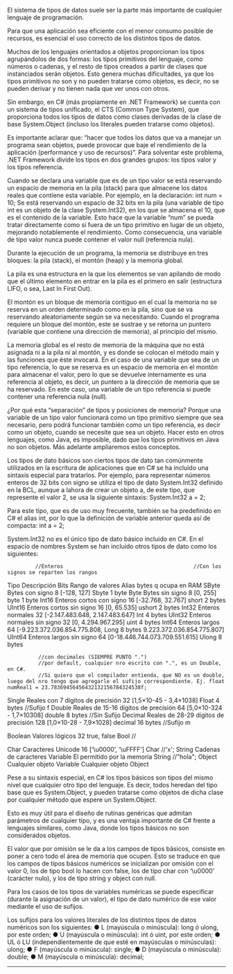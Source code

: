 El sistema de tipos de datos suele ser la parte más importante de cualquier lenguaje de programación.
 
Para que una aplicación sea eficiente con el menor consumo posible de recursos, es esencial el uso correcto de los distintos tipos de datos. 

Muchos de los lenguajes orientados a objetos proporcionan los tipos agrupándolos de dos formas: los tipos primitivos del lenguaje, como números o cadenas, y el resto de tipos creados a partir de clases que instanciados serán objetos. 
Esto genera muchas dificultades, ya que los tipos primitivos no son y no pueden tratarse como objetos, es decir, no se pueden derivar y no tienen nada que ver unos con otros. 

Sin embargo, en C# (más propiamente en .NET Framework) se cuenta con un sistema de tipos unificado, el CTS (Common Type System), que proporciona todos los tipos de datos como clases derivadas de la clase de base System.Object (incluso los literales pueden tratarse como objetos).

Es importante aclarar que: “hacer que todos los datos que va a manejar un programa sean objetos, puede provocar que baje el rendimiento de la aplicación (performance y uso de recursos)”. Para solventar este problema, .NET Framework divide los tipos en dos grandes grupos: los tipos valor y los tipos referencia.

Cuando se declara una variable que es de un tipo valor se está reservando un espacio de memoria en la pila (stack) para que almacene los datos reales que contiene esta variable. Por ejemplo, en la declaración: int num = 10;
Se está reservando un espacio de 32 bits en la pila (una variable de tipo int es un objeto de la clase System.Int32), en los que se almacena el 10, que es el contenido de la variable.
Esto hace que la variable “num” se pueda tratar directamente como si fuera de un tipo primitivo en lugar de un objeto, mejorando notablemente el rendimiento. Como consecuencia, una variable de tipo valor nunca puede contener el valor null (referencia nula).

Durante la ejecución de un programa, la memoria se distribuye en tres bloques: la pila (stack), el montón (heap) y la memoria global.

La pila es una estructura en la que los elementos se van apilando de modo que el último elemento en entrar en la pila es el primero en salir (estructura LIFO, o sea, Last In First Out).

El montón es un bloque de memoria contiguo en el cual la memoria no se reserva en un orden determinado como en la pila, sino que se va reservando aleatoriamente según se va necesitando. Cuando el programa requiere un bloque del montón, este se sustrae y se retorna un puntero (variable que contiene una dirección de memoria), al principio del mismo.

La memoria global es el resto de memoria de la máquina que no está asignada ni a la pila ni al montón, y es donde se colocan el método main y las funciones que éste invocará. En el caso de una variable que sea de un tipo referencia, lo que se reserva es un espacio de memoria en el montón para almacenar el valor, pero lo que se devuelve internamente es una referencia al objeto, es decir, un puntero a la dirección de memoria que se ha reservado. En este caso, una variable de un tipo referencia si
puede contener una referencia nula (null).

¿Por qué esta “separación” de tipos y posiciones de memoria?
Porque una variable de un tipo valor funcionará como un tipo primitivo siempre que sea necesario, pero podrá funcionar también
como un tipo referencia, es decir como un objeto, cuando se necesite que sea un objeto. Hacer esto en otros lenguajes, como Java, es imposible, dado que los tipos primitivos en Java no son objetos. Más adelante ampliaremos estos conceptos.

Los tipos de dato básicos son ciertos tipos de dato tan comúnmente utilizados en la escritura de aplicaciones que en C# se ha incluido una sintaxis especial para tratarlos. Por ejemplo, para representar números enteros de 32 bits con signo se utiliza el tipo de dato System.Int32 definido en la BCL, aunque a lahora de crear un objeto a, de este tipo, que represente el valor 2, se usa la siguiente sintaxis: System.Int32 a = 2;

Para este tipo, que es de uso muy frecuente, también se ha predefinido en C# el alias int, por lo que la definición de variable anterior queda así de compacta: int a = 2;

System.Int32 no es el único tipo de dato básico incluido en C#. En el espacio de nombres System se han incluido otros tipos de dato como los siguientes:

             //Enteros                                          //Con los signos se reparten los rangos
Tipo         Descripción                            Bits        Rango de valores                 Alias     bytes q ocupa en RAM
SByte        Bytes con signo                        8           [-128, 127]                      Sbyte     1 byte
Byte         Bytes sin signo                        8           [0, 255]                         byte      1 byte
Int16        Enteros cortos con signo               16          [-32.768, 32.767]                short     2 bytes
UInt16       Enteros cortos sin signo               16          [0, 65.535]                      ushort    2 bytes
Int32        Enteros normales                       32          [-2.147.483.648, 2.147.483.647]  Int       4 bytes
UInt32       Enteros normales sin signo             32          [0, 4.294.967.295]               uint      4 bytes
Int64        Enteros largos                         64          [-9.223.372.036.854.775.808,     Long      8 bytes
                                                                9.223.372.036.854.775.807]       
UInt64       Enteros largos sin signo               64          [0-18.446.744.073.709.551.615]   Ulong     8 bytes

              //con decimales (SIEMPRE PUNTO ".")
              //por default, cualquier nro escrito con ".", es un Double, en C#.
              //Si quiero que el compilador entienda, que NO es un double, luego del nro tengo que agregarle el sufijo correspondiente. Ej. float numReal1 = 23.78369456456432132156784324538f;
Single       Reales con 7 dígitos de precisión      32          [1,5×10-45 - 3,4×1038]           Float     4 bytes //Sufijo f
Double       Reales de 15-16 dígitos de precisión   64          [5,0×10-324 - 1,7×10308]         double    8 bytes //Sin Sufijo
Decimal      Reales de 28-29 dígitos de precisión   128         [1,0×10-28 - 7,9×1028]           decimal  16 bytes //Sufijo m

Boolean      Valores lógicos                        32          true, false                      Bool      //

Char         Caracteres Unicode                     16          [‘\u0000’, ‘\uFFFF’]             Char      //'x';
String       Cadenas de caracteres                  Variable    El permitido por la memoria      String    //"hola";
Object       Cualquier objeto                       Variable    Cualquier objeto                 Object


Pese a su sintaxis especial, en C# los tipos básicos son tipos del mismo nivel que cualquier otro tipo del lenguaje. Es decir, todos heredan del tipo base que es System.Object, y pueden tratarse como objetos de dicha clase por cualquier método que espere un System.Object.

Esto es muy útil para el diseño de rutinas genéricas que admitan parámetros de cualquier tipo, y es una ventaja importante de C# frente a lenguajes similares, como Java, donde los tipos básicos no son considerados objetos.

El valor que por omisión se le da a los campos de tipos básicos, consiste en poner a cero todo el área de memoria que ocupen. Esto se traduce en que los campos de tipos básicos numéricos se inicializan por omisión con el valor 0, los de tipo bool lo hacen con false, los de tipo char con ‘\u0000’ (carácter nulo), y los de tipo string y object con null.

Para los casos de los tipos de variables numéricas se puede especificar (durante la asignación de un valor), el tipo de dato numérico de ese valor mediante el uso de sufijos.

Los sufijos para los valores literales de los distintos tipos de datos numéricos son los siguientes:
● L (mayúscula o minúscula): long ó ulong, por este orden;
● U (mayúscula o minúscula): int ó uint, por este orden;
● UL ó LU (independientemente de que esté en mayúsculas o minúsculas): ulong;
● F (mayúscula o minúscula): single;
● D (mayúscula o minúscula): double;
● M (mayúscula o minúscula): decimal;

**************


